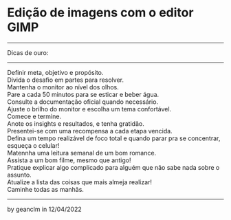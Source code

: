 # Edição de imagens com o editor GIMP
- - -
Dicas de ouro:
- - -
Definir meta, objetivo e propósito.<br>
Divida o desafio em partes para resolver.<br>
Mantenha o monitor ao nível dos olhos.<br>
Pare a cada 50 minutos para se esticar e beber água.<br>
Consulte a documentação oficial quando necessário.<br>
Ajuste o brilho do monitor e escolha um tema confortável.<br>
Comece e termine.<br>
Anote os insights e resultados, e tenha gratidão.<br>
Presentei-se com uma recompensa a cada etapa vencida.<br>
Defina um tempo realizável de foco total e quando parar pra se concentrar, esqueça o celular!<br>
Matennha uma leitura semanal de um bom romance.<br>
Assista a um bom filme, mesmo que antigo!<br>
Pratique explicar algo complicado para alguém que não sabe nada sobre o assunto.<br>
Atualize a lista das coisas que mais almeja realizar!<br>
Caminhe todas as manhãs.
- - -
by geanclm in 12/04/2022